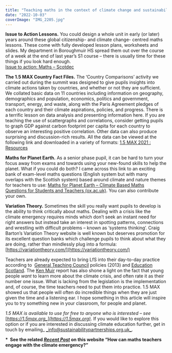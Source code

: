 ```yaml
---
title: "Teaching maths in the context of climate change and sustainability: Resources"
date: "2022-10-03"
coverImage: "IMG_2205.jpg"
---
```


**Issue to Action Lessons.** You could design a whole unit in early (or later) years around these global citizenship- and climate change- centred maths lessons. These come with fully developed lesson plans, worksheets and slides. My department in Boroughmuir HS spread them out over the course of a week at the end of last year’s S1 course – there is usually time for these things if you look hard enough.  
[Issue to action: Maths – Scotdec](https://scotdec.org.uk/resources/issue-to-action-maths/)

**The 1.5 MAX Country Fact Files.** The ‘Country Comparisons’ activity we carried out during the summit was designed to give pupils insights into climate actions taken by countries, and whether or not they are sufficient. We collated basic data on 11 countries including information on geography, demographics and population, economics, politics and government, transport, energy, and waste, along with the Paris Agreement pledges of each country and their climate aspirations, policies, and progress. There is a terrific lesson on data analysis and presenting information here. If you are teaching the use of scattergraphs and correlations, consider getting pupils to graph GDP against carbon footprint per capita for each country to observe an interesting positive correlation. Other data can also produce surprising and discussion-rich results. All the data can be viewed at the following link and downloaded in a variety of formats: [1.5 MAX 2021 : Resources](https://1.5max.org/resources/)

**Maths for Planet Earth.** As a senior phase pupil, it can be hard to turn your focus away from exams and towards using your new-found skills to help the planet. What if you could do both? I came across this link to an exciting bank of exam-level maths questions (English system but with many overlaps with the Scottish system) based around climate and nature themes for teachers to use: [Maths for Planet Earth – Climate Based Maths Questions for Students and Teachers (ox.ac.uk)](https://mathsforplanetearth.ouce.ox.ac.uk/). You can also contribute your own.

**Variation Theory.** Sometimes the skill you really want pupils to develop is the ability to think critically about maths. Dealing with a crisis like the climate emergency requires minds which don’t seek an instant need for right answers but instead take an interest in spotting patterns, connections and wrestling with difficult problems – known as ‘systems thinking’. Craig Barton’s Variation Theory website is well known but deserves promotion for its excellent question banks which challenge pupils to think about what they are doing, rather than mindlessly plug into a formula: [https://variationtheory.com/](https://variationtheory.com/)

Teachers are already expected to bring LfS into their day-to-day practice according to  [General Teaching Council](https://www.gtcs.org.uk/professional-standards/key-cross-cutting-themes/learning-for-sustainability/) policies (2013) and [Education Scotland](https://education.gov.scot/improvement/learning-resources/a-summary-of-learning-for-sustainability-resources). The [Ken Muir](https://www.gov.scot/publications/putting-learners-centre-towards-future-vision-scottish-education/) report has also shone a light on the fact that young people _want_ to learn more about the climate crisis, and often rate it as their number one issue. What is lacking from the legislation is the implementation and, of course, the time teachers need to put them into practice. 1.5 MAX showed us that people will often do incredible things when they are just given the time and a listening ear. I hope something in this article will inspire you to try something new in your classroom, for people and planet.

_1.5 MAX is available to use for free to anyone who is interested – see_ [_https://1.5max.org_](https://1.5max.org)_. If you would like to explore this option or if you are interested in discussing climate education further, get in touch by emailing_ [_info@sustainabilitypartnerships.org.uk_](mailto:info@sustainabilitypartnerships.org.uk)_._

**\*  See the related _[Recent Post](https://idlnetwork.org/2022/10/how-can-maths-teachers-engage-with-the-climate-emergency/)_ on this website “How can maths teachers engage with the climate emergency?”**

